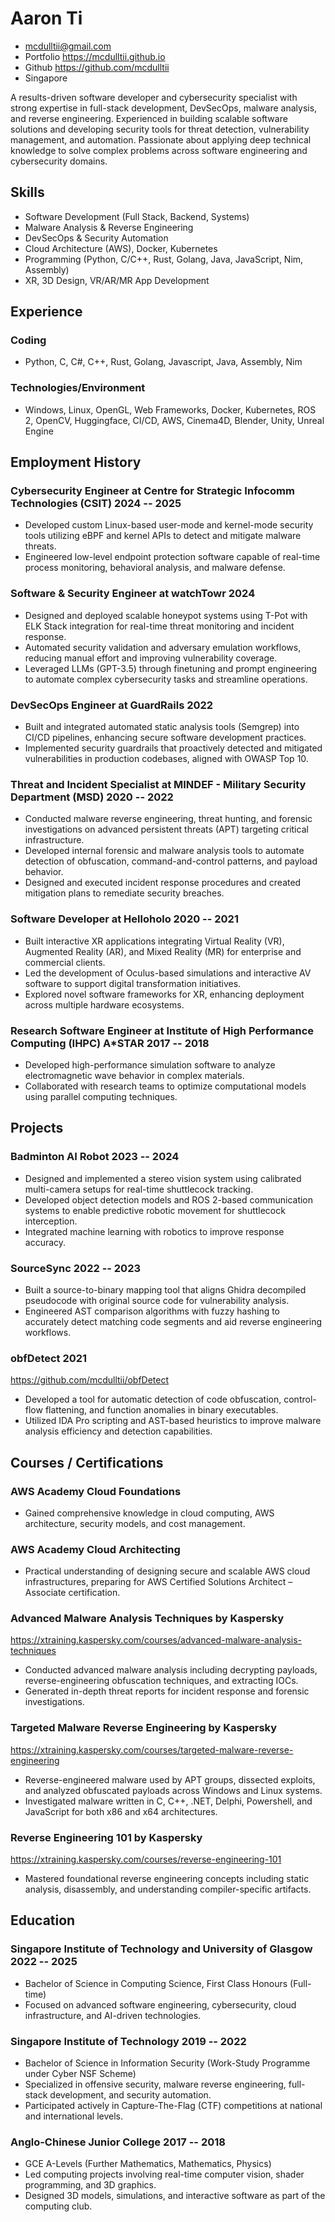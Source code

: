 # Aaron Ti

- <mcdulltii@gmail.com>
- Portfolio <https://mcdulltii.github.io>
- Github <https://github.com/mcdulltii>
- Singapore

A results-driven software developer and cybersecurity specialist with strong expertise in full-stack development, DevSecOps, malware analysis, and reverse engineering. Experienced in building scalable software solutions and developing security tools for threat detection, vulnerability management, and automation. Passionate about applying deep technical knowledge to solve complex problems across software engineering and cybersecurity domains.

## Skills

 - Software Development (Full Stack, Backend, Systems)
 - Malware Analysis & Reverse Engineering
 - DevSecOps & Security Automation
 - Cloud Architecture (AWS), Docker, Kubernetes
 - Programming (Python, C/C++, Rust, Golang, Java, JavaScript, Nim, Assembly)
 - XR, 3D Design, VR/AR/MR App Development

## Experience

### <span>Coding</span>

 - Python, C, C#, C++, Rust, Golang, Javascript, Java, Assembly, Nim

### <span>Technologies/Environment</span>

 - Windows, Linux, OpenGL, Web Frameworks, Docker, Kubernetes, ROS 2, OpenCV, Huggingface, CI/CD, AWS, Cinema4D, Blender, Unity, Unreal Engine

## Employment History

### <span>Cybersecurity Engineer at Centre for Strategic Infocomm Technologies (CSIT)</span> <span>2024 -- 2025</span>

 - Developed custom Linux-based user-mode and kernel-mode security tools utilizing eBPF and kernel APIs to detect and mitigate malware threats.
 - Engineered low-level endpoint protection software capable of real-time process monitoring, behavioral analysis, and malware defense.

### <span>Software & Security Engineer at watchTowr</span> <span>2024</span>

 - Designed and deployed scalable honeypot systems using T-Pot with ELK Stack integration for real-time threat monitoring and incident response.
 - Automated security validation and adversary emulation workflows, reducing manual effort and improving vulnerability coverage.
 - Leveraged LLMs (GPT-3.5) through finetuning and prompt engineering to automate complex cybersecurity tasks and streamline operations.

### <span>DevSecOps Engineer at GuardRails</span> <span>2022</span>

 - Built and integrated automated static analysis tools (Semgrep) into CI/CD pipelines, enhancing secure software development practices.
 - Implemented security guardrails that proactively detected and mitigated vulnerabilities in production codebases, aligned with OWASP Top 10.

### <span>Threat and Incident Specialist at MINDEF - Military Security Department (MSD)</span> <span>2020 -- 2022</span>

 - Conducted malware reverse engineering, threat hunting, and forensic investigations on advanced persistent threats (APT) targeting critical infrastructure.
 - Developed internal forensic and malware analysis tools to automate detection of obfuscation, command-and-control patterns, and payload behavior.
 - Designed and executed incident response procedures and created mitigation plans to remediate security breaches.

### <span>Software Developer at Helloholo</span> <span>2020 -- 2021</span>

 - Built interactive XR applications integrating Virtual Reality (VR), Augmented Reality (AR), and Mixed Reality (MR) for enterprise and commercial clients.
 - Led the development of Oculus-based simulations and interactive AV software to support digital transformation initiatives.
 - Explored novel software frameworks for XR, enhancing deployment across multiple hardware ecosystems.

### <span>Research Software Engineer at Institute of High Performance Computing (IHPC) A*STAR</span> <span>2017 -- 2018</span>

 - Developed high-performance simulation software to analyze electromagnetic wave behavior in complex materials.
 - Collaborated with research teams to optimize computational models using parallel computing techniques.

## Projects

### <span>Badminton AI Robot</span> <span>2023 -- 2024</span>

 - Designed and implemented a stereo vision system using calibrated multi-camera setups for real-time shuttlecock tracking.
 - Developed object detection models and ROS 2-based communication systems to enable predictive robotic movement for shuttlecock interception.
 - Integrated machine learning with robotics to improve response accuracy.

### <span>SourceSync</span> <span>2022 -- 2023</span>

 - Built a source-to-binary mapping tool that aligns Ghidra decompiled pseudocode with original source code for vulnerability analysis.
 - Engineered AST comparison algorithms with fuzzy hashing to accurately detect matching code segments and aid reverse engineering workflows.

### <span>obfDetect</span> <span>2021</span>

<https://github.com/mcdulltii/obfDetect>

 - Developed a tool for automatic detection of code obfuscation, control-flow flattening, and function anomalies in binary executables.
 - Utilized IDA Pro scripting and AST-based heuristics to improve malware analysis efficiency and detection capabilities.

## Courses / Certifications

### <span>AWS Academy Cloud Foundations</span>

 - Gained comprehensive knowledge in cloud computing, AWS architecture, security models, and cost management.

### <span>AWS Academy Cloud Architecting</span>

 - Practical understanding of designing secure and scalable AWS cloud infrastructures, preparing for AWS Certified Solutions Architect – Associate certification.

### <span>Advanced Malware Analysis Techniques by Kaspersky</span>

<https://xtraining.kaspersky.com/courses/advanced-malware-analysis-techniques>

 - Conducted advanced malware analysis including decrypting payloads, reverse-engineering obfuscation techniques, and extracting IOCs.
 - Generated in-depth threat reports for incident response and forensic investigations.

### <span>Targeted Malware Reverse Engineering by Kaspersky</span>

<https://xtraining.kaspersky.com/courses/targeted-malware-reverse-engineering>

 - Reverse-engineered malware used by APT groups, dissected exploits, and analyzed obfuscated payloads across Windows and Linux systems.
 - Investigated malware written in C, C++, .NET, Delphi, Powershell, and JavaScript for both x86 and x64 architectures.

### <span>Reverse Engineering 101 by Kaspersky</span>

<https://xtraining.kaspersky.com/courses/reverse-engineering-101>

 - Mastered foundational reverse engineering concepts including static analysis, disassembly, and understanding compiler-specific artifacts.

## Education

### <span>Singapore Institute of Technology and University of Glasgow</span> <span>2022 -- 2025</span>

 - Bachelor of Science in Computing Science, First Class Honours (Full-time)
 - Focused on advanced software engineering, cybersecurity, cloud infrastructure, and AI-driven technologies.

### <span>Singapore Institute of Technology</span> <span>2019 -- 2022</span>

 - Bachelor of Science in Information Security (Work-Study Programme under Cyber NSF Scheme)
 - Specialized in offensive security, malware reverse engineering, full-stack development, and security automation.
 - Participated actively in Capture-The-Flag (CTF) competitions at national and international levels.

### <span>Anglo-Chinese Junior College</span> <span>2017 -- 2018</span>

 - GCE A-Levels (Further Mathematics, Mathematics, Physics)
 - Led computing projects involving real-time computer vision, shader programming, and 3D graphics.
 - Designed 3D models, simulations, and interactive software as part of the computing club.
